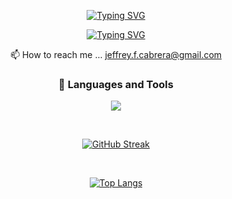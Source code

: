  
 <div align="center">


[![Typing SVG](https://readme-typing-svg.demolab.com?font=Pixelify+Sans&weight=600&size=33&pause=1000&color=36BCF7FF&center=true&random=false&width=435&lines=welcome+to+my+github+page+)](https://git.io/typing-svg)
 
[![Typing SVG](https://readme-typing-svg.demolab.com?font=Anonymous+Pro&pause=1000&center=true&random=false&width=435&lines=I'm+Jeffrey+cabrera)](https://git.io/typing-svg)
          
 📫 How to reach me ... jeffrey.f.cabrera@gmail.com

### 🧰 Languages and Tools
 

<p align="center">
  <a href="https://skillicons.dev">
    <img src="https://skillicons.dev/icons?i=html,css,javascript,jquery,java,mysql,spring,eclipse,bootstrap,react,idea,aws,py,vscode&perline=5" />
  </a>
</p>
       
<br>
          
[![GitHub Streak](https://github-readme-streak-stats.herokuapp.com?user=jeffrey840&theme=horizon&border_radius=5&background=FF2D2D00&border=FFFFFF&stroke=FFFFFF&ring=2A5EDE&fire=396D76&currStreakNum=396D76&sideNums=396D76&currStreakLabel=2A5EDE&sideLabels=2A5EDE&dates=396D76)](https://git.io/streak-stats) 
 
 <br>

[![Top Langs](https://github-readme-stats.vercel.app/api/top-langs/?username=jeffrey840&hide=python,cython,c,xslt,c%2B%2B,jinja&layout=compact&theme=transparent&env=PAT_1)](https://github.com/jeffrey840)
 
<div>
        